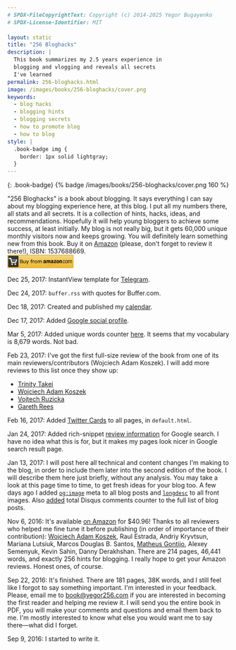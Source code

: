 ```yaml
---
# SPDX-FileCopyrightText: Copyright (c) 2014-2025 Yegor Bugayenko
# SPDX-License-Identifier: MIT

layout: static
title: "256 Bloghacks"
description: |
  This book summarizes my 2.5 years experience in
  blogging and vlogging and reveals all secrets
  I've learned
permalink: 256-bloghacks.html
image: /images/books/256-bloghacks/cover.png
keywords:
  - blog hacks
  - blogging hints
  - blogging secrets
  - how to promote blog
  - how to blog
style: |
  .book-badge img {
    border: 1px solid lightgray;
  }
---
```


{: .book-badge}
{% badge /images/books/256-bloghacks/cover.png 160 %}

"256 Bloghacks" is a book about blogging. It says everything
I can say about my blogging experience here, at this blog. I put
all my numbers there, all stats and all secrets. It is a collection
of hints, hacks, ideas, and recommendations. Hopefully it will help
young bloggers to achieve some success, at least initially. My blog
is not really big, but it gets 60,000 unique monthly visitors now
and keeps growing. You will definitely learn something new from this
book.
Buy it on [Amazon](https://goo.gl/DUcXm9) (please, don't forget to review it there!),
ISBN: 1537688669.<br/>
<a href="https://goo.gl/DUcXm9"><img src='/images/books/amazon-buy-button.png' style='height:30px' alt='Click to buy'/></a>

<!--more-->

<!-- Reviews for Google -->

Dec 25, 2017:
InstantView template for [Telegram](https://instantview.telegram.org).

Dec 24, 2017:
`buffer.rss` with quotes for Buffer.com.

Dec 18, 2017:
Created and published my [calendar](https://calendar.google.com/calendar/ical/mt9l1l9jdo05rnj54daq5tdsb0%40group.calendar.google.com/public/basic.ics).

Dec 17, 2017:
Added [Google social profile](https://developers.google.com/search/docs/data-types/social-profile).

Mar 5, 2017:
Added unique words counter [here](/contents.html). It seems that
my vocabulary is 8,679 words. Not bad.

Feb 23, 2017:
I've got the first full-size review of the book from one of its
main reviewers/contributors (Wojciech Adam Koszek). I will add more reviews
to this list once they show up:

  * [Trinity Takei](https://www.trinitytakei.io/blog/book_review_256_bloghacks_by_yegor_bugayenko/)
  * [Wojciech Adam Koszek](https://www.koszek.com/books/2017/01/07/book-blog-hacks-256/)
  * [Vojtech Ruzicka](http://vojtechruzicka.com/book-review-256-bloghacks/)
  * [Gareth Rees](https://www.garethrees.co.uk/2020/04/05/book-notes-256-bloghacks/)

Feb 16, 2017:
Added [Twitter Cards](https://dev.twitter.com/cards/types/summary-large-image) to all pages,
in `default.html`.

Jan 24, 2017:
Added rich-snippet [review information](https://github.com/yegor256/blog/blob/1/_layouts/post.html#L6-L13)
for Google search. I have no idea
what this is for, but it makes my pages look nicer in Google search result
page.

Jan 13, 2017:
I will post here all technical and content changes I'm making to the blog,
in order to include them later into the second edition of the book. I will describe
them here just briefly, without any analysis. You may take a look at this
page time to time, to get fresh ideas for your blog too. A few days ago
I added [`og:image`](https://developers.facebook.com/docs/sharing/webmasters)
meta to all blog posts and
[`longdesc`](https://www.w3.org/TR/html-longdesc/) to all front images.
Also [added](https://raw.githubusercontent.com/yegor256/blog/1/static/contents.md)
total Disqus comments counter to the full list of blog posts.

Nov 6, 2016:
It's available [on Amazon](https://amzn.to/2eexQBl) for $40.96! Thanks
to all reviewers who helped me fine tune it before publishing (in
order of importance of their contribution):
[Wojciech Adam Koszek](https://www.koszek.com),
Raul Estrada,
Andriy Kryvtsun,
Mariana Lutsiuk,
Marcos Douglas B. Santos,
[Matheus Gontijo](https://twitter.com/mhgontijo),
Alexey Semenyuk,
Kevin Sahin,
Danny Derakhshan. There are 214 pages, 46,441 words, and
exactly 256 hints for blogging. I really hope to get your Amazon reviews.
Honest ones, of course.

Sep 22, 2016:
It's finished. There are 181 pages, 38K words, and I still feel like I
forgot to say something important. I'm interested in your feedback. Please,
email me to [book@yegor256.com](mailto:book@yegor256.com) if you are
interested in becoming the first reader and helping me review it. I will
send you the entire book in PDF, you will make your comments and questions
and email them back to me. I'm mostly interested to know what else you
would want me to say there&mdash;what did I forget.

Sep 9, 2016:
I started to write it.

